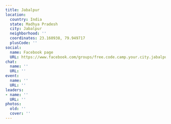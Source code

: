 ```yaml
---
title: Jabalpur
location:
  country: India
  state: Madhya Pradesh
  city: Jabalpur
  neighborhood: ''
  coordinates: 23.160938, 79.949717
  plusCode: ''
social:
  name: Facebook page
  URL: https://www.facebook.com/groups/free.code.camp.your.city.jabalpur
chat:
  name: ''
  URL: ''
event:
  name: ''
  URL: ''
leaders:
- name: ''
  URL: ''
photos:
  old: ''
  cover: ''
---
```

